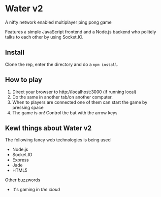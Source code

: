 # Water v2
A nifty network enabled multiplayer ping pong game

Features a simple JavaScript frontend and a Node.js backend who politely talks to each other by using Socket.IO.

## Install
Clone the rep, enter the directory and do a `npm install`.

## How to play
1. Direct your browser to http://localhost:3000 (if running local)
2. Do the same in another tab/on another computer.
3. When to players are connected one of them can start the game by pressing space
4. The game is on! Control the bat with the arrow keys

## Kewl things about Water v2

The following fancy web technologies is being used
* Node.js
* Socket.IO
* Express
* Jade
* HTML5

Other buzzwords
* It's gaming in *the cloud*
